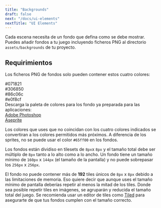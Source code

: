 ```yaml
---
title: "Backgrounds"
draft: false
next: "/docs/ui-elements"
nextTitle: "UI Elements"
---
```


Cada escena necesita de un fondo que defina como se debe mostrar. Puedes añadir fondos a tu juego incluyendo ficheros PNG al directorio `assets/backgrounds` de tu proyecto.

## Requirimientos

Los ficheros PNG de fondos solo pueden contener estos cuatro colores:

<div><div class="Swatch" style="background:#071821;"></div><div class="SwatchLabel">#071821</div></div>
<div><div class="Swatch" style="background:#306850;"></div><div class="SwatchLabel">#306850</div></div>
<div><div class="Swatch" style="background:#86c06c;"></div><div class="SwatchLabel">#86c06c</div></div>
<div><div class="Swatch" style="background:#e0f8cf;"></div><div class="SwatchLabel">#e0f8cf</div></div>

<div class="InfoBox">
Descarga la paleta de colores para los fondo ya preparada para las aplicaciones:<br />
<a href="/assets/swatches/gb-studio-photoshop.aco">Adobe Photoshop</a><br />
<a href="/assets/swatches/gb-studio-aseprite.aseprite">Aseprite</a>
</div>

Los colores que uses que no coincidan con los cuatro colores indicados se convertiran a los colores permitidos más próximos. A diferencia de los sprites, no se puede usar el color `#65ff00` en los fondos.

Los fondos están dividiso en tilesets de `8px`x `8px` y el tamaño total debe ser múltiplo de `8px` tanto a lo alto como a lo ancho. Un fondo tiene un tamaño mínimo de `160px` x `144px` (el tamaño de la pantalla) y no puede sobrepasar los `256px` x `256px`.

El fondo no puede contener más de **192** tiles únicos de `8px` x `8px` debido a las limitaciones de memoria. Eso quiere decir que aunque uses el tamaño mínimo de pantalla deberías repetir al menos la mitad de los tiles. Donde sea posible repetir tiles en imágenes, se agruparán y reducida el tamaño total del juego. Se recomienda usar un editor de tiles como [Tiled](https://www.mapeditor.org/) para asegurarte de que tus fondos cumplen con el tamaño correcto.
